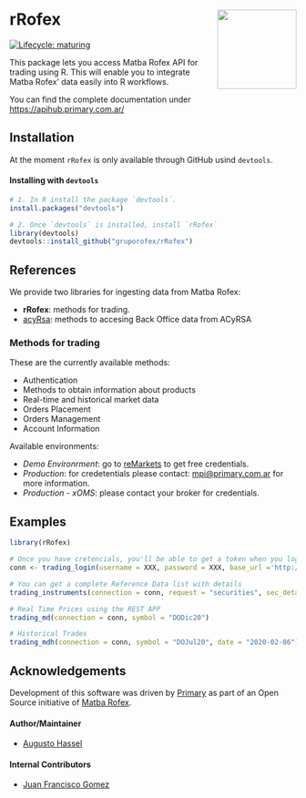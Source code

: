 
<!-- README.md is generated from README.Rmd. Please edit that file -->

# rRofex <img src='man/figures/r-rofex.png' align="right" height="139"/>

<!-- badges: start -->

[![Lifecycle:
maturing](https://img.shields.io/badge/lifecycle-maturing-blue.svg)](https://www.tidyverse.org/lifecycle/#maturing)
<!-- badges: end -->

This package lets you access Matba Rofex API for trading using R. This
will enable you to integrate Matba Rofex’ data easily into R workflows.

You can find the complete documentation under
<https://apihub.primary.com.ar/>

## Installation

At the moment `rRofex` is only available through GitHub usind
`devtools`.

#### Installing with `devtools`

``` r
# 1. In R install the package `devtools`.
install.packages("devtools")

# 2. Once `devtools` is installed, install `rRofex`
library(devtools)
devtools::install_github("gruporofex/rRofex")
```

## References

We provide two libraries for ingesting data from Matba Rofex:

  - **rRofex**: methods for trading.
  - [acyRsa](https://github.com/matbarofex/acyrsa): methods to accesing
    Back Office data from ACyRSA

### Methods for trading

These are the currently available methods:

  - Authentication
  - Methods to obtain information about products
  - Real-time and historical market data
  - Orders Placement
  - Orders Management
  - Account Information

Available environments:

  - *Demo Environrment*: go to
    [reMarkets](https://remarkets.primary.ventures/) to get free
    credentials.
  - *Production*: for credetentials please contact: <mpi@primary.com.ar>
    for more information.
  - *Production - xOMS*: please contact your broker for credentials.

## Examples

``` r
library(rRofex)

# Once you have cretencials, you'll be able to get a token when you login
conn <- trading_login(username = XXX, password = XXX, base_url ='http://api.remarkets.primary.com.ar')

# You can get a complete Reference Data list with details
trading_instruments(connection = conn, request = "securities", sec_detailed = T)

# Real Time Prices using the REST APP
trading_md(connection = conn, symbol = "DODic20")

# Historical Trades
trading_mdh(connection = conn, symbol = "DOJul20", date = "2020-02-06")
```

## Acknowledgements

Development of this software was driven by
[Primary](https://www.primary.com.ar/) as part of an Open Source
initiative of [Matba Rofex](https://matbarofex.com.ar/).

#### Author/Maintainer

  - [Augusto Hassel](https://github.com/augustohassel)

#### Internal Contributors

  - [Juan Francisco Gomez](https://github.com/jfgomezok)
